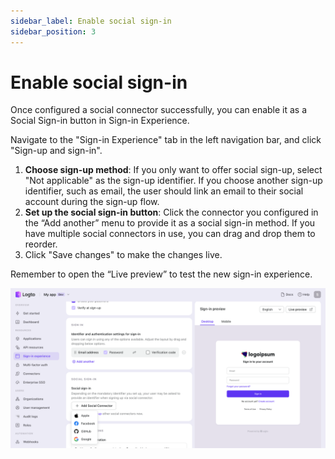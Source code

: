 ```yaml
---
sidebar_label: Enable social sign-in
sidebar_position: 3
---
```


# Enable social sign-in

Once configured a social connector successfully, you can enable it as a Social Sign-in button in Sign-in Experience.

Navigate to the "Sign-in Experience" tab in the left navigation bar, and click "Sign-up and sign-in".

1. **Choose sign-up method**: If you only want to offer social sign-up, select "Not applicable" as the sign-up identifier. If you choose another sign-up identifier, such as email, the user should link an email to their social account during the sign-up flow.
2. **Set up the social sign-in button**: Click the connector you configured in the “Add another” menu to provide it as a social sign-in method. If you have multiple social connectors in use, you can drag and drop them to reorder.
3. Click "Save changes" to make the changes live.

Remember to open the “Live preview” to test the new sign-in experience.

![SIE enable social connector](../assets/passwordless-sie-enable-social-connector.png)
